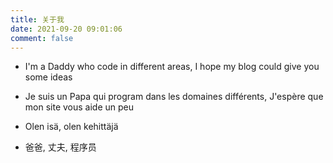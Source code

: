 ```yaml
---
title: 关于我
date: 2021-09-20 09:01:06
comment: false
---
```


- I'm a Daddy who code in different areas, I hope my blog could give you some ideas

- Je suis un Papa qui program dans les domaines différents, J'espère que mon site vous aide un peu

- Olen isä, olen kehittäjä

- 爸爸, 丈夫, 程序员